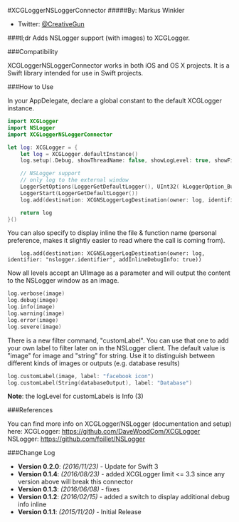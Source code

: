 #XCGLoggerNSLoggerConnector
#####By: Markus Winkler
- Twitter: [@CreativeGun](https://twitter.com/creativegun)

###tl;dr
Adds NSLogger support (with images) to XCGLogger.

###Compatibility

XCGLoggerNSLoggerConnector works in both iOS and OS X projects. It is a Swift library intended for use in Swift projects.

###How to Use

In your AppDelegate, declare a global constant to the default XCGLogger instance.

```Swift
import XCGLogger
import NSLogger
import XCGLoggerNSLoggerConnector

let log: XCGLogger = {
    let log = XCGLogger.defaultInstance()
    log.setup(.Debug, showThreadName: false, showLogLevel: true, showFileNames: true, showLineNumbers: true, writeToFile: nil, fileLogLevel: .Debug)

    // NSLogger support
    // only log to the external window
    LoggerSetOptions(LoggerGetDefaultLogger(), UInt32( kLoggerOption_BufferLogsUntilConnection | kLoggerOption_BrowseBonjour | kLoggerOption_BrowseOnlyLocalDomain ))
    LoggerStart(LoggerGetDefaultLogger())
    log.add(destination: XCGNSLoggerLogDestination(owner: log, identifier: "nslogger.identifier"))

    return log
}()
```

You can also specify to display inline the file & function name (personal preference, makes it slightly easier to read where the call is coming from).
```
    log.add(destination: XCGNSLoggerLogDestination(owner: log, identifier: "nslogger.identifier", addInlineDebugInfo: true))
```

Now all levels accept an UIImage as a parameter and will output the content to the NSLogger window as an image.

``` Swift
log.verbose(image)
log.debug(image)
log.info(image)
log.warning(image)
log.error(image)
log.severe(image)
```

There is a new filter command, "customLabel". You can use that one to add your own label to filter later on in the NSLogger client.
The default value is "image" for image and "string" for string.
Use it to distinguish between different kinds of images or outputs (e.g. database results)
``` Swift
log.customLabel(image, label: "facebook icon")
log.customLabel(String(databaseOutput), label: "Database")
```
**Note**: the logLevel for customLabels is Info (3)


###References

You can find more info on XCGLogger/NSLogger (documentation and setup) here:
XCGLogger: https://github.com/DaveWoodCom/XCGLogger
NSLogger: https://github.com/fpillet/NSLogger  

###Change Log
* **Version 0.2.0**: *(2016/11/23)* - Update for Swift 3
* **Version 0.1.4**: *(2016/08/23)* - added XCGLogger limit <= 3.3 since any version above will break this connector
* **Version 0.1.3**: *(2016/06/08)* - fixes
* **Version 0.1.2**: *(2016/02/15)* - added a switch to display additional debug info inline
* **Version 0.1.1**: *(2015/11/20)* - Initial Release

